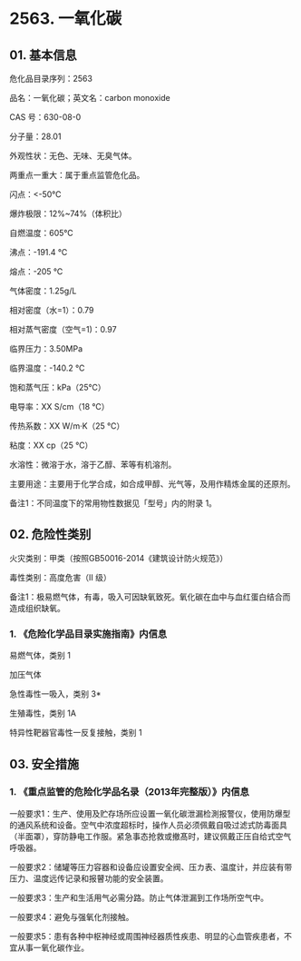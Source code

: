 # 2563. 一氧化碳

## 01. 基本信息

危化品目录序列：2563

品名：一氧化碳；英文名：carbon monoxide

CAS 号：630-08-0

分子量：28.01

外观性状：无色、无味、无臭气体。

两重点一重大：属于重点监管危化品。

闪点：<-50℃

爆炸极限：12%~74%（体积比）

自燃温度：605℃

沸点：-191.4 ℃

熔点：-205 ℃

气体密度：1.25g/L

相对密度（水=1）：0.79

相对蒸气密度（空气=1)：0.97

临界压力：3.50MPa

临界温度：-140.2 ℃

饱和蒸气压：kPa（25℃）

电导率：XX S/cm（18 ℃）

传热系数：XX W/m·K（25 ℃）

粘度：XX cp（25 ℃）

水溶性：微溶于水，溶于乙醇、苯等有机溶剂。

主要用途：主要用于化学合成，如合成甲醇、光气等，及用作精炼金属的还原剂。

备注1：不同温度下的常用物性数据见「型号」内的附录 1。

## 02. 危险性类别

火灾类别：甲类（按照GB50016-2014《建筑设计防火规范》）

毒性类别：高度危害（II 级）

备注1：极易燃气体，有毒，吸入可因缺氧致死。氧化碳在血中与血红蛋白结合而造成组织缺氧。

### 1. 《危险化学品目录实施指南》内信息

易燃气体，类别 1 

加压气体

急性毒性一吸入，类别 3* 

生殖毒性，类别 1A

特异性靶器官毒性一反复接触，类别 1

## 03. 安全措施

### 1. 《重点监管的危险化学品名录（2013年完整版）》内信息

一般要求1：生产、使用及贮存场所应设置一氧化碳泄漏检測报警仪，使用防爆型的通风系统和设备。空气中浓度超标时，操作人员必须佩戴自吸过滤式防毒面具（半面罩），穿防静电工作服。紧急事态抢救或撤髙时，建议佩戴正压自给式空气呼吸器。

一般要求2：储罐等压力容器和设备应设置安全阀、压カ表、温度计，并应装有带压力、温度远传记录和报瞽功能的安全装置。

一般要求3：生产和生活用气必需分路。防止气体泄漏到工作场所空气中。

一般要求4：避免与强氧化剂接触。

一般要求5：患有各种中枢神经或周围神经器质性疾患、明显的心血管疾患者，不宜从事一氧化碳作业。
